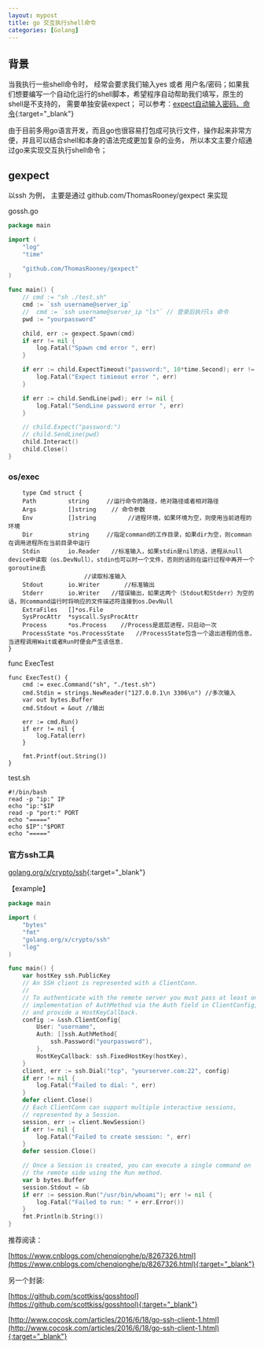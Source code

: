 ```yaml
---
layout: mypost
title: go 交互执行shell命令
categories: [Golang]
---
```


## 背景
当我执行一些shell命令时， 经常会要求我们输入yes 或者 用户名/密码；如果我们想要编写一个自动化运行的shell脚本，希望程序自动帮助我们填写，原生的shell是不支持的， 需要单独安装expect； 可以参考：[expect自动输入密码、命令](https://www.chenyudong.com/archives/expect-non-interactive-ssh-login-password-authentication.html){:target="_blank"}

由于目前多用go语言开发，而且go也很容易打包成可执行文件，操作起来非常方便，并且可以结合shell和本身的语法完成更加复杂的业务， 所以本文主要介绍通过go来实现交互执行shell命令；

## gexpect

以ssh 为例， 主要是通过 github.com/ThomasRooney/gexpect 来实现

gossh.go
````go
package main

import (
	"log"
	"time"

	"github.com/ThomasRooney/gexpect"
)

func main() {
	// cmd := "sh ./test.sh"
    cmd := `ssh username@server_ip`
    // 	cmd := `ssh username@server_ip "ls"` // 登录后执行ls 命令
	pwd := "yourpassword"

	child, err := gexpect.Spawn(cmd)
	if err != nil {
		log.Fatal("Spawn cmd error ", err)
	}

	if err := child.ExpectTimeout("password:", 10*time.Second); err != nil {
		log.Fatal("Expect timieout error ", err)
	}

	if err := child.SendLine(pwd); err != nil {
		log.Fatal("SendLine password error ", err)
	}

    // child.Expect("password:")
	// child.SendLine(pwd)
	child.Interact()
	child.Close()
}

````

### os/exec

        type Cmd struct {
    	Path         string　　　//运行命令的路径，绝对路径或者相对路径
    	Args         []string　　 // 命令参数
    	Env          []string         //进程环境，如果环境为空，则使用当前进程的环境
    	Dir          string　　　//指定command的工作目录，如果dir为空，则comman在调用进程所在当前目录中运行
    	Stdin        io.Reader　　//标准输入，如果stdin是nil的话，进程从null device中读取（os.DevNull），stdin也可以时一个文件，否则的话则在运行过程中再开一个goroutine去
    　　　　　　　　　　　　　//读取标准输入
    	Stdout       io.Writer       //标准输出
    	Stderr       io.Writer　　//错误输出，如果这两个（Stdout和Stderr）为空的话，则command运行时将响应的文件描述符连接到os.DevNull
    	ExtraFiles   []*os.File 　　
    	SysProcAttr  *syscall.SysProcAttr
    	Process      *os.Process    //Process是底层进程，只启动一次
    	ProcessState *os.ProcessState　　//ProcessState包含一个退出进程的信息，当进程调用Wait或者Run时便会产生该信息．
    }

func ExecTest
````
func ExecTest() {
	cmd := exec.Command("sh", "./test.sh")
	cmd.Stdin = strings.NewReader("127.0.0.1\n 3306\n") //多次输入
	var out bytes.Buffer
	cmd.Stdout = &out //输出

	err := cmd.Run()
	if err != nil {
		log.Fatal(err)
	}

	fmt.Printf(out.String())
}
````
test.sh
````
#!/bin/bash
read -p "ip:" IP 
echo "ip:"$IP
read -p "port:" PORT
echo "====="
echo $IP":"$PORT
echo "====="
````


### 官方ssh工具

[golang.org/x/crypto/ssh](https://pkg.go.dev/golang.org/x/crypto/ssh){:target="_blank"}

【example】

````go
package main

import (
	"bytes"
	"fmt"
	"golang.org/x/crypto/ssh"
	"log"
)

func main() {
	var hostKey ssh.PublicKey
	// An SSH client is represented with a ClientConn.
	//
	// To authenticate with the remote server you must pass at least one
	// implementation of AuthMethod via the Auth field in ClientConfig,
	// and provide a HostKeyCallback.
	config := &ssh.ClientConfig{
		User: "username",
		Auth: []ssh.AuthMethod{
			ssh.Password("yourpassword"),
		},
		HostKeyCallback: ssh.FixedHostKey(hostKey),
	}
	client, err := ssh.Dial("tcp", "yourserver.com:22", config)
	if err != nil {
		log.Fatal("Failed to dial: ", err)
	}
	defer client.Close()
    // Each ClientConn can support multiple interactive sessions,
	// represented by a Session.
	session, err := client.NewSession()
	if err != nil {
		log.Fatal("Failed to create session: ", err)
	}
	defer session.Close()

	// Once a Session is created, you can execute a single command on
	// the remote side using the Run method.
	var b bytes.Buffer
	session.Stdout = &b
	if err := session.Run("/usr/bin/whoami"); err != nil {
		log.Fatal("Failed to run: " + err.Error())
	}
	fmt.Println(b.String())
}

````

推荐阅读：

[https://www.cnblogs.com/chenqionghe/p/8267326.html](https://www.cnblogs.com/chenqionghe/p/8267326.html){:target="_blank"}

另一个封装: 
 
[https://github.com/scottkiss/gosshtool](https://github.com/scottkiss/gosshtool){:target="_blank"}

[http://www.cocosk.com/articles/2016/6/18/go-ssh-client-1.html](http://www.cocosk.com/articles/2016/6/18/go-ssh-client-1.html){:target="_blank"}